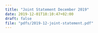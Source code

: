 ```yaml
---
title: "Joint Statement December 2019"
date: 2019-12-01T18:10:47+02:00
draft: false
file: "pdfs/2019-12-joint-statement.pdf"
---
```


